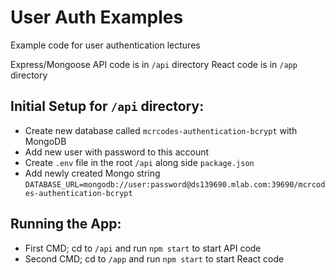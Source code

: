 # User Auth Examples

Example code for user authentication lectures

Express/Mongoose API code is in `/api` directory
React code is in `/app` directory

## Initial Setup for `/api` directory:
- Create new database called `mcrcodes-authentication-bcrypt` with MongoDB
- Add new user with password to this account
- Create `.env` file in the root `/api` along side `package.json`
- Add newly created Mongo string `DATABASE_URL=mongodb://user:password@ds139690.mlab.com:39690/mcrcodes-authentication-bcrypt`

## Running the App:
- First CMD; cd to `/api` and run `npm start` to start API code
- Second CMD; cd to `/app` and run `npm start` to start React code
